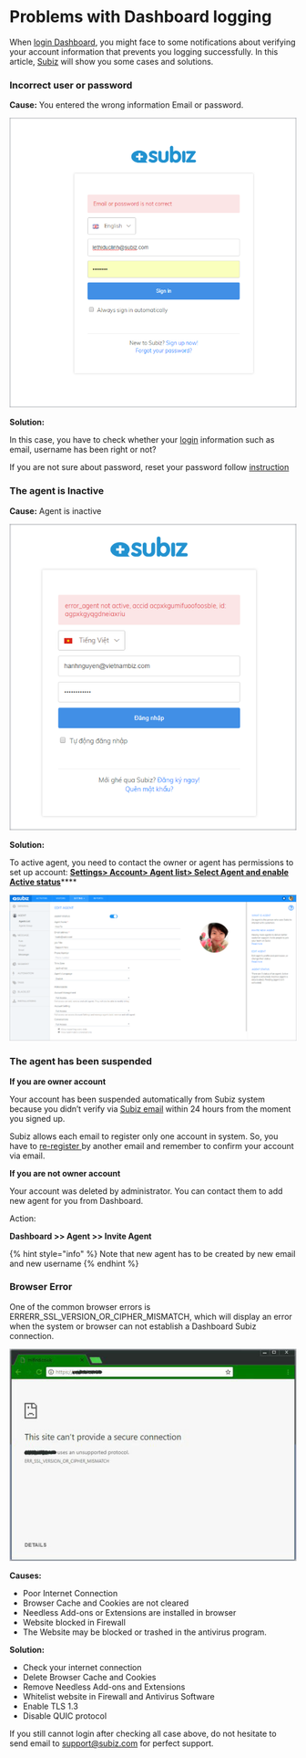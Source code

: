 # Problems with Dashboard logging

 When [login Dashboard](https://app.subiz.com/login), you might face to some notifications about verifying your account information that prevents you logging successfully. In this article, [Subiz](https://subiz.com/en) will show you some cases and solutions.

### **Incorrect user or password**

**Cause:** You entered the wrong information Email or password.

![Incorrect Email or Password](../../../../.gitbook/assets/wrong-email-or-password.png)

**Solution:**

In this case, you have to check whether your [login](https://app.subiz.com/login) information such as email, username has been right or not?

If you are not sure about password, reset your password follow [instruction](https://docs.subiz.com/manage-password/#resetPassword)

### **The agent is Inactive**

**Cause:** Agent is inactive

![](../../../../.gitbook/assets/agent-bi-khoa.png)

**Solution:**

To active agent, you need to contact the owner or agent has permissions to set up account: [**Settings&gt; Account&gt; Agent list&gt; Select Agent and enable Active status**](https://app.subiz.com/settings/agents-list)\*\*\*\*

![Active Agent](../../../../.gitbook/assets/active-agent.png)

### **The agent has been suspended**

**If you are owner account**

Your account has been suspended automatically from Subiz system because you didn’t verify via [Subiz email](https://subiz.com/email.html) within 24 hours from the moment you signed up.

Subiz allows each email to register only one account in system. So, you have to [re-register ](https://dashboard.subiz.com/signup.html)by another email and remember to confirm your account via email.

**If you are not owner account**

Your account was deleted by administrator. You can contact them to add new agent for you from Dashboard.

Action:

**Dashboard &gt;&gt; Agent &gt;&gt; Invite Agent**

{% hint style="info" %}
 Note that new agent has to be created by new email and new username
{% endhint %}

### Browser Error

One of the common browser errors is ERRERR\_SSL\_VERSION\_OR\_CIPHER\_MISMATCH, which will display an error when the system or browser can not establish a Dashboard Subiz connection.

![](../../../../.gitbook/assets/0_zqf4zds8yt-qr3gx.jpg)

**Causes:**

* Poor Internet Connection
* Browser Cache and Cookies are not cleared
* Needless Add-ons or Extensions are installed in browser
* Website blocked in Firewall
* The Website may be blocked or trashed in the antivirus program.

 **Solution:**

*  Check your internet connection
*  Delete Browser Cache and Cookies
*  Remove Needless Add-ons and Extensions
*  Whitelist website in Firewall and Antivirus Software
*  Enable TLS 1.3
*  Disable QUIC protocol

If you still cannot login after checking all case above, do not hesitate to send email to [support@subiz.com](mailto:support@subiz.com) for perfect support.

